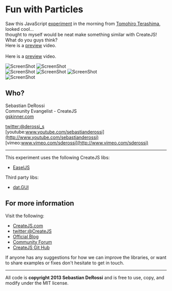 Fun with Particles
=========

Saw this JavaScript [experiment](http://www.tmtr.jp/dev/JS/Untitled-2/) in the morning from [Tomohiro Terashima](http://www.tmtr.jp/), looked cool...<br/>
thought to myself would be neat make something similar with CreateJS! <br/>
What do you guys think?<br/>
Here is a [preview](http://youtu.be/MC4ykohI54c) video. <br/>  
Here is a [preview](http://youtu.be/3b0RWJX7QVo) video. <br/>    

![ScreenShot](https://raw.github.com/sebastianderossi/amusement/master/Particles/Particles1.png) 
![ScreenShot](https://raw.github.com/sebastianderossi/amusement/master/Particles/Particles2.png)   
![ScreenShot](https://raw.github.com/sebastianderossi/amusement/master/Particles/Particles_color1.png) 
![ScreenShot](https://raw.github.com/sebastianderossi/amusement/master/Particles/Particles_color2.png) 
![ScreenShot](https://raw.github.com/sebastianderossi/amusement/master/Particles/Particles_color3.png)  
![ScreenShot](https://raw.github.com/sebastianderossi/amusement/master/Particles/Particles_colors4.png) 

Who?
----------------
Sebastian DeRossi<br/>
Community Evangelist - CreateJS<br/>
<a href="mailto:sebastian@gskinner.com">gskinner.com</a>     

[twitter:@derossi_s](http://www.twitter.com/derossi_s) <br/>
[youtube:www.youtube.com/sebastianderossi](http://www.youtube.com/sebastianderossi)<br/>
[vimeo:www.vimeo.com/sderossi](http://www.vimeo.com/sderossi)  

----------------
This experiment uses the following CreateJS libs: 

- [EaselJS](https://github.com/CreateJS/EaselJS)         

Third party libs:

- [dat.GUI](http://code.google.com/p/dat-gui/)  


For more information
---------------------
Visit the following:  

- [CreateJS.com](http://www.createjs.com)   
- [twitter:@CreateJS](http://www.twitter.com/CreateJS) 
- [Official Blog](http://www.blog.createjs.com)
- [Community Forum](http://www.community.createjs.com)
- [CreateJS Git Hub](https://github.com/CreateJS)  

If anyone has any suggestions for how we can improve the libraries, or want to share examples or fixes don't hesitate to get in touch.<br/>      

--------------------------
All code is <b>copyright 2013 Sebastian DeRossi</b> and is free to use, copy, and modify under the MIT license.

